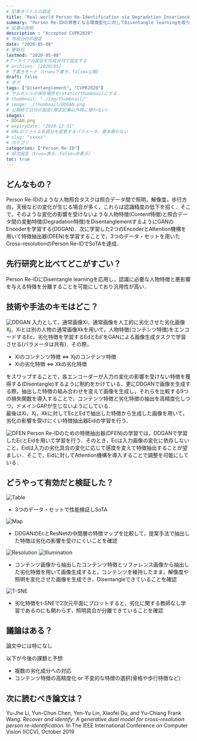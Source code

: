```yaml
---
# 記事タイトルの設定
title: "Real-world Person Re-Identification via Degradation Invariance Learning"
summary: "Person Re-IDの弊害となる環境変化に対してDisentangle learningを取り入れたGANでEncoderを学習することで対応"
# 記事の説明
description : "Accepted CVPR2020"
# 作成日付の設定
date: "2020-05-08"
# 更新日
lastmod: "2020-05-08"
#アーカイブの設定を作成日付で設定する
# archives: [2020/05]
# 下書きモード（true=下書き、false=公開）
draft: false
# タグ
tags: ["Disentanglement", "CVPR2020"]
# サムネイルの保存場所を/static/thumbnailにする
# thumbnail: "./img/thumbnail/"
# image: ./thumbnail/DDGAN.png
# 公開終了日付の設定(限定記事以外特に使わない)
images:
- DDGAN.png
# expiryDate: "2020-12-31"
# URLのファイル名部分を変更するパラメータ。基本使わない
# slug: "xxxxx"
# カテゴリ
categories: ["Person Re-ID"]
# 目次設定（true=表示、false=非表示）
toc: true
---
```


## **どんなもの？**
Person Re-IDのような人物照合タスクは照合データ間で照明，解像度，歩行方向，天候などの変化が生じる場合が多く，これらは認識精度の低下を招く．そこで，そのような変化の影響を受けないような人物特徴(Content特徴)と照合データ間の変動特徴(Degradation特徴)をDisentanglementするようにGANのEncoderを学習する(DDGAN)．次に学習した2つのEncoderとAttention機構を用いて特徴抽出器(DFEN)を学習することで，3つのデータ・セットを用いたCross-resolutionのPerson Re-IDでSoTAを達成．  


## **先行研究と比べてどこがすごい？**
Person Re-IDにDisentangle learningを応用し，認識に必要な人物特徴と悪影響を与える特徴を分離することを可能にしており汎用性が高い．  


## **技術や手法のキモはどこ？**
![DDGAN](DDGAN.png)
入力として，通常画像Xi，通常画像を人工的に劣化させた劣化画像Xj，Xiとは別の人物の通常画像Xkを用いて，人物特徴(コンテンツ特徴)をエンコードするEc，劣化特徴を学習するEdとEd'をGANによる画像生成タスクで学習させる(パラメータは共有)．その際，  

- Xiのコンテンツ特徴 ⇔ Xjのコンテンツ特徴
- Xiの劣化特徴 ⇔ Xkの劣化特徴  

をスワップすることで，各エンコーダーが入力の変化の影響を受けない特徴を獲得する(Disentangle)するように制約をかけている．更にDDGANで画像を生成する際，抽出した特徴の組み合わせを変えて画像を生成し，それらを比較する9つの損失関数を導入することで，コンテンツ特徴と劣化特徴の抽出を高精度化しつつ，ドメインGAPが生じないようにしている．  
最後はXi，Xj，Xkに対してEcとEdで抽出した特徴から生成した画像を用いて，劣化の影響を受けにくい特徴抽出器Eidの学習を行う．

![DFEN](DFEN.png)
Person Re-IDのための特徴抽出器(DFEN)の学習では，DDGANで学習したEcとEidを用いて学習を行う．そのとき，Ecは入力画像の変化に依存しないこと，Eidは入力の劣化具合の変化に応じて感度を変えて特徴抽出することが望ましい．そこで，Eidに対してAttention機構を導入することで調整を可能にしている．


## **どうやって有効だと検証した？**
![Table](table1.png)
- 3つのデータ・セットで性能検証しSoTA


![Map](feature_map.png)
- DDGANのEcとResNetの中間層の特徴マップを比較して，提案手法で抽出した特徴は劣化の影響を受けにくいことを確認


![Resolution](res.png)
![Illumination](ill.png)
- コンテンツ画像から抽出したコンテンツ特徴とリファレンス画像から抽出した劣化特徴を用いて画像生成すると，コンテンツを維持したまま，解像度や照明を変化させた画像を生成でき，Disentangleできていることを確認


![T-SNE](t-SNE.png)
- 劣化特徴をt-SNEで2次元平面にプロットすると，劣化に関する教師なし学習であるのにも関わらず，照明具合が分離できていることを確認


## **議論はある？**
論文中には特になし  

以下が今後の課題と予想
- 複数の劣化成分への対応
- コンテンツ特徴の高精度化 or 不変的な特徴の選択(骨格や歩行特徴など)


## **次に読むべき論文は？**
Yu-Jhe Li, Yun-Chun Chen, Yen-Yu Lin, Xiaofei Du, and
Yu-Chiang Frank Wang. *Recover and identify: A generative dual model for cross-resolution person re-identification.*
In The IEEE International Conference on Computer Vision
(ICCV), October 2019